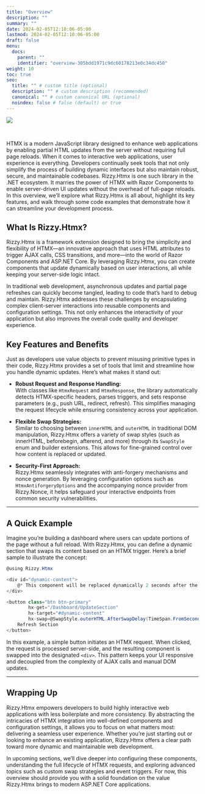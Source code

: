 ```yaml
---
title: "Overview"
description: ""
summary: ""
date: 2024-02-05T12:10:06-05:00
lastmod: 2024-02-05T12:10:06-05:00
draft: false
menu:
  docs:
    parent: ""
    identifier: "overview-305bdd1971c9dc60178213e0c34dc450"
weight: 10
toc: true
seo:
  title: "" # custom title (optional)
  description: "" # custom description (recommended)
  canonical: "" # custom canonical URL (optional)
  noindex: false # false (default) or true
---
```


<img src="/images/htmx.png" class="img-fluid"/>

<p>&nbsp;</p>

HTMX is a modern JavaScript library designed to enhance web applications by enabling partial HTML updates from the server without requiring full page reloads. When it comes to interactive web applications, user experience is everything. Developers continually seek tools that not only simplify the process of building dynamic interfaces but also maintain robust, secure, and maintainable codebases. Rizzy.Htmx is one such library in the .NET ecosystem. It marries the power of HTMX with Razor Components to enable server-driven UI updates without the overhead of full-page reloads. In this overview, we’ll explore what Rizzy.Htmx is all about, highlight its key features, and walk through some code examples that demonstrate how it can streamline your development process.

## What Is Rizzy.Htmx?

Rizzy.Htmx is a framework extension designed to bring the simplicity and flexibility of HTMX—an innovative approach that uses HTML attributes to trigger AJAX calls, CSS transitions, and more—into the world of Razor Components and ASP.NET Core. By leveraging Rizzy.Htmx, you can create components that update dynamically based on user interactions, all while keeping your server-side logic intact.

In traditional web development, asynchronous updates and partial page refreshes can quickly become tangled, leading to code that’s hard to debug and maintain. Rizzy.Htmx addresses these challenges by encapsulating complex client-server interactions into reusable components and configuration settings. This not only enhances the interactivity of your application but also improves the overall code quality and developer experience.


## Key Features and Benefits

Just as developers use value objects to prevent misusing primitive types in their code, Rizzy.Htmx provides a set of tools that limit and streamline how you handle dynamic updates. Here’s what makes it stand out:

- **Robust Request and Response Handling:**  
  With classes like `HtmxRequest` and `HtmxResponse`, the library automatically detects HTMX-specific headers, parses triggers, and sets response parameters (e.g., push URL, redirect, refresh). This simplifies managing the request lifecycle while ensuring consistency across your application.

- **Flexible Swap Strategies:**  
  Similar to choosing between `innerHTML` and `outerHTML` in traditional DOM manipulation, Rizzy.Htmx offers a variety of swap styles (such as innerHTML, beforebegin, afterend, and more) through its `SwapStyle` enum and builder extensions. This allows for fine-grained control over how content is replaced or updated.

- **Security-First Approach:**  
  Rizzy.Htmx seamlessly integrates with anti-forgery mechanisms and nonce generation. By leveraging configuration options such as `HtmxAntiforgeryOptions` and the accompanying nonce provider from Rizzy.Nonce, it helps safeguard your interactive endpoints from common security vulnerabilities.

---

## A Quick Example

Imagine you’re building a dashboard where users can update portions of the page without a full reload. With Rizzy.Htmx, you can define a dynamic section that swaps its content based on an HTMX trigger. Here’s a brief sample to illustrate the concept:

```csharp
@using Rizzy.Htmx

<div id="dynamic-content">
    @* This component will be replaced dynamically 2 seconds after the button below is pushed *@
</div>

<button class="btn btn-primary" 
        hx-get="/Dashboard/UpdateSection" 
        hx-target="#dynamic-content" 
        hx-swap=@SwapStyle.outerHTML.AfterSwapDelay(TimeSpan.FromSeconds(2)>
    Refresh Section
</button>
```

In this example, a simple button initiates an HTMX request. When clicked, the request is processed server-side, and the resulting component is swapped into the designated `<div>`. This pattern keeps your UI responsive and decoupled from the complexity of AJAX calls and manual DOM updates.

---

## Wrapping Up

Rizzy.Htmx empowers developers to build highly interactive web applications with less boilerplate and more consistency. By abstracting the intricacies of HTMX integration into well-defined components and configuration settings, it allows you to focus on what matters most: delivering a seamless user experience. Whether you’re just starting out or looking to enhance an existing application, Rizzy.Htmx offers a clear path toward more dynamic and maintainable web development.

In upcoming sections, we’ll dive deeper into configuring these components, understanding the full lifecycle of HTMX requests, and exploring advanced topics such as custom swap strategies and event triggers. For now, this overview should provide you with a solid foundation on the value Rizzy.Htmx brings to modern ASP.NET Core applications.
